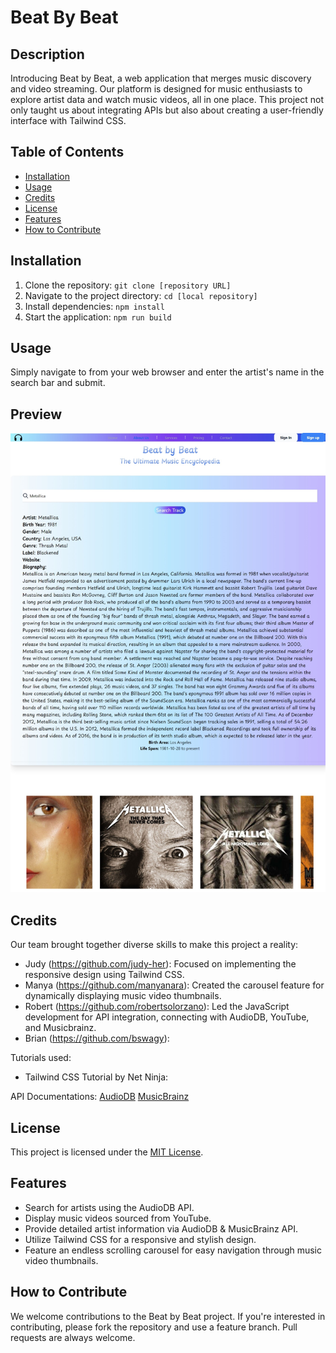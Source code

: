 # Beat By Beat

## Description
Introducing Beat by Beat, a web application that merges music discovery and video streaming. Our platform is designed for music enthusiasts to explore artist data and watch music videos, all in one place. This project not only taught us about integrating APIs but also about creating a user-friendly interface with Tailwind CSS.

## Table of Contents
- [Installation](#installation)
- [Usage](#usage)
- [Credits](#credits)
- [License](#license)
- [Features](#features)
- [How to Contribute](#how-to-contribute)

## Installation
1. Clone the repository: `git clone [repository URL]`
2. Navigate to the project directory: `cd [local repository]`
3. Install dependencies: `npm install`
4. Start the application: `npm run build`

## Usage
Simply navigate to [](https://judy-her.github.io/super-team-project/) from your web browser and enter the artist's name in the search bar and submit. 

## Preview
![Preview](Public/images/preview.jpeg)

## Credits
Our team brought together diverse skills to make this project a reality:
- Judy (https://github.com/judy-her): Focused on implementing the responsive design using Tailwind CSS.
- Manya (https://github.com/manyanara): Created the carousel feature for dynamically displaying music video thumbnails.
- Robert (https://github.com/robertsolorzano): Led the JavaScript development for API integration, connecting with AudioDB, YouTube, and Musicbrainz.
- Brian (https://github.com/bswagy): 

Tutorials used:
- Tailwind CSS Tutorial by Net Ninja: [](https://www.youtube.com/watch?v=bxmDnn7lrnk)

API Documentations:
[AudioDB](https://www.theaudiodb.com/free_music_api)
[MusicBrainz](https://musicbrainz.org/doc/MusicBrainz_API)

## License
This project is licensed under the [MIT License](https://choosealicense.com/licenses/mit/).

## Features
- Search for artists using the AudioDB API.
- Display music videos sourced from YouTube.
- Provide detailed artist information via AudioDB & MusicBrainz API.
- Utilize Tailwind CSS for a responsive and stylish design.
- Feature an endless scrolling carousel for easy navigation through music video thumbnails.

## How to Contribute
We welcome contributions to the Beat by Beat project. If you're interested in contributing, please fork the repository and use a feature branch. Pull requests are always welcome.
